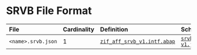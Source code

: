# SRVB File Format

File | Cardinality | Definition | Schema | Example
:--- | :---  | :--- | :--- | :---
`<name>.srvb.json` | 1 | [`zif_aff_srvb_v1.intf.abap`](./type/zif_aff_srvb_v1.intf.abap) | [`srvb-v1.json`](./srvb-v1.json) | [`z_aff_example_srvb.srvb.json`](./examples/z_aff_example_srvb.srvb.json)
